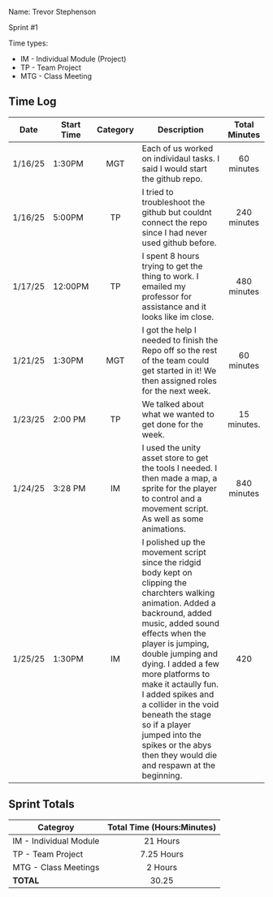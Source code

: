 Name: Trevor Stephenson

Sprint #1

Time types:
* IM - Individual Module (Project)
* TP - Team Project
* MTG - Class Meeting

## Time Log

|Date      |Start Time|Category|Description                                 |Total Minutes|
|----------|----------|:------:|--------------------------------------------|:-----------:|
| 1/16/25         | 1:30PM         |    MGT    | Each of us worked on individaul tasks. I said I would start the github repo.  |  60 minutes           |
| 1/16/25       | 5:00PM         |  TP      | I tried to troubleshoot the github but couldnt connect the repo since I had never used github before.| 240 minutes |
|  1/17/25        |  12:00PM        | TP       | I spent 8 hours trying to get the thing to work. I emailed my professor for assistance and it looks like im close. |        480 minutes     |
| 1/21/25         |    1:30PM      |    MGT    |   I got the help I needed to finish the Repo off so the rest of the team could get started in it! We then assigned roles for the next week.  |  60 minutes           |
| 1/23/25         |  2:00 PM       | TP       | We talked about what we wanted to get done for the week.  | 15 minutes.            |
|     1/24/25    |  3:28 PM        | IM       | I used the unity asset store to get the tools I needed. I then made a map, a sprite for the player to control and a movement script. As well as some animations.                                     | 840 minutes            |
|1/25/25 |1:30PM | IM |I polished up the movement script since the ridgid body kept on clipping the charchters walking animation. Added a backround, added music, added sound effects when the player is jumping, double jumping and dying. I added a few more platforms to make it actaully fun. I added spikes and a collider in the void beneath the stage so if a player jumped into the spikes or the abys then they would die and respawn at the beginning.| 420 |

## Sprint Totals

|Categroy                       |Total Time (Hours:Minutes)|
|-------------------------------|:------------------------:|
|IM - Individual Module         |    21 Hours                      |
|TP - Team Project              |    7.25 Hours               |
|MTG - Class Meetings           |    2 Hours                      |
|**TOTAL**                      |      30.25                    |
